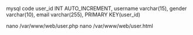 mysql code
user_id INT AUTO_INCREMENT,
username varchar(15),
gender varchar(10),
email varchar(255),
PRIMARY KEY(user_id)

nano /var/www/web/user.php
nano /var/www/web/user.html

